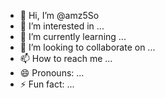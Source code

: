 - 👋 Hi, I’m @amz5So
- 👀 I’m interested in ...
- 🌱 I’m currently learning ...
- 💞️ I’m looking to collaborate on ...
- 📫 How to reach me ...
- 😄 Pronouns: ...
- ⚡ Fun fact: ...

<!---
amz5So/amz5So is a ✨ special ✨ repository because its `README.md` (this file) appears on your GitHub profile.
You can click the Preview link to take a look at your changes.
--->
